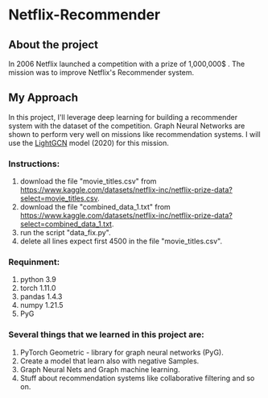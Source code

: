 # Netflix-Recommender

## About the project
In 2006 Netflix launched a competition with a prize of 1,000,000$ .
The mission was to improve Netflix's Recommender system.

## My Approach
In this project, I'll leverage deep learning for building a recommender system with 
the dataset of the competition.
Graph Neural Networks are shown to perform very well on missions like recommendation systems.
I will use the [LightGCN](https://arxiv.org/abs/2002.02126) model (2020) for this mission.


### Instructions:
1) download the file "movie_titles.csv" from https://www.kaggle.com/datasets/netflix-inc/netflix-prize-data?select=movie_titles.csv.
2) download the file "combined_data_1.txt" from https://www.kaggle.com/datasets/netflix-inc/netflix-prize-data?select=combined_data_1.txt.
3) run the script "data_fix.py".
4) delete all lines expect first 4500 in the file "movie_titles.csv". 

### Requinment:
1) python 3.9
2) torch 1.11.0
3) pandas 1.4.3
4) numpy 1.21.5
5) PyG

### Several things that we learned in this project are:
1) PyTorch Geometric - library for graph neural networks (PyG).
2) Create a model that learn also with negative Samples.
3) Graph Neural Nets and Graph machine learning.
4) Stuff about recommendation systems like collaborative filtering and so on.
